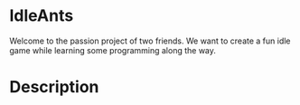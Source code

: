 # IdleAnts

Welcome to the passion project of two friends. We want to create a fun idle game while learning some programming along the way.

<h1>Description</h1>
